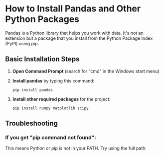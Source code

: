 # How to Install Pandas and Other Python Packages

Pandas is a Python library that helps you work with data. It's not an extension but a package that you install from the Python Package Index (PyPI) using pip.

## Basic Installation Steps

1. **Open Command Prompt** (search for "cmd" in the Windows start menu)

2. **Install pandas** by typing this command:
   ```
   pip install pandas
   ```
   
3. **Install other required packages** for the project:
   ```
   pip install numpy matplotlib scipy
   ```

## Troubleshooting

### If you get "pip command not found":

This means Python or pip is not in your PATH. Try using the full path:

